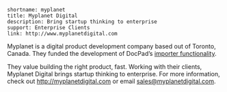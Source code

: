 ```
shortname: myplanet
title: Myplanet Digital
description: Bring startup thinking to enterprise
support: Enterprise Clients
link: http://www.myplanetdigital.com
```

Myplanet is a digital product development company based out of Toronto, Canada. They funded the development of DocPad’s [importer functionality](https://github.com/bevry/docpad/issues/500). 

They value building the right product, fast. Working with their clients, Myplanet Digital brings startup thinking to enterprise. For more information, check out http://myplanetdigital.com or email [sales@myplanetdigital.com](mailto:sales@myplanetdigital.com).
